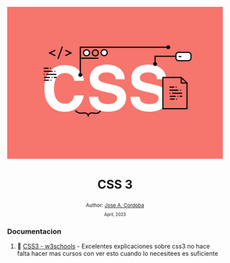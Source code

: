 <div align="center">

![Day 5](./images/banners/css.png)

  <h1> CSS 3 </h1>
  

  <sub>Author:
  <a href="" target="_blank">Jose A. Cordoba</a><br>
  <small> April, 2023</small>
  </sub>
</div>


### Documentacion

1. 📜 [CSS3 - w3schools](https://www.w3schools.com/css/default.asp) - Excelentes explicaciones sobre css3 no hace falta hacer mas cursos con ver esto cuando lo necesitees es suficiente
